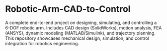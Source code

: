 # Robotic-Arm-CAD-to-Control
A complete end-to-end project on designing, simulating, and controlling a 6-DOF robotic arm. Includes CAD design (SolidWorks), motion analysis, FEA (ANSYS), dynamic modeling (MATLAB/Simulink), and trajectory planning. This repository showcases mechanical design, simulation, and control integration for robotics engineering.
